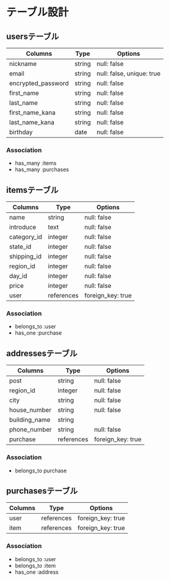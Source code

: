 # テーブル設計

## usersテーブル

| Columns            | Type       | Options                    |
| ------------------ | ---------- | -------------------------- |
| nickname           | string     | null: false                |
| email              | string     | null: false,  unique: true |
| encrypted_password | string     | null: false                |
| first_name         | string     | null: false                |
| last_name          | string     | null: false                |
| first_name_kana    | string     | null: false                |
| last_name_kana     | string     | null: false                |
| birthday           | date       | null: false                |

### Association

- has_many :items
- has_many :purchases



## itemsテーブル

| Columns     | Type       | Options           |
| ----------- | ---------- | ----------------- |
| name        | string     | null: false       |
| introduce   | text       | null: false       |
| category_id | integer    | null: false       |
| state_id    | integer    | null: false       |
| shipping_id | integer    | null: false       |
| region_id   | integer    | null: false       |
| day_id      | integer    | null: false       |
| price       | integer    | null: false       |
| user        | references | foreign_key: true |

###  Association

- belongs_to :user
- has_one :purchase


## addressesテーブル

| Columns       | Type       | Options           |
| ------------- | ---------- | ----------------- |
| post          | string     | null: false       |
| region_id     | integer    | null: false       |
| city          | string     | null: false       |
| house_number  | string     | null: false       |
| building_name | string     |                   |
| phone_number  | string     | null: false       |
| purchase      | references | foreign_key: true |

### Association

- belongs_to purchase


## purchasesテーブル

| Columns | Type       | Options           |
| ------- | ---------- | ----------------- |
| user    | references | foreign_key: true |
| item    | references | foreign_key: true |

### Association

- belongs_to :user
- belongs_to :item
- has_one :address